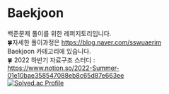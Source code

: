 # Baekjoon
백준문제 풀이를 위한 레퍼지토리입니다. <br>
🍀자세한 풀이과정은 
https://blog.naver.com/sswuaerim <br>
Baekjoon 카테고리에 있습니다. <br>
🍀 2022 하반기 자료구조 스터디 : <br>
https://www.notion.so/2022-Summer-01e10bae358547088eb8c65d87e663ee
<br>
[![Solved.ac Profile](http://mazassumnida.wtf/api/generate_badge?boj=choieastsea)](https://solved.ac/dofla5518)
